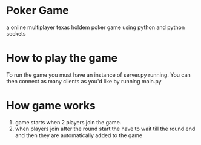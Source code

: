 # Poker Game
a online multiplayer texas holdem poker game using python and python sockets
# How to play the game
To run the game you must have an instance of server.py running. You can then connect as many clients as you'd like by running main.py
# How game works
1)  game starts when 2 players join the game.
2)  when players join after the round start the have to wait till the round end and then they are automatically added to the game
